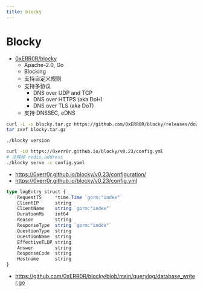 ```yaml
---
title: blocky
---
```


# Blocky

- [0xERR0R/blocky](https://github.com/0xERR0R/blocky)
  - Apache-2.0, Go
  - Blocking
  - 支持自定义规则
  - 支持多协议
    - DNS over UDP and TCP
    - DNS over HTTPS (aka DoH)
    - DNS over TLS (aka DoT)
  - 支持 DNSSEC, eDNS

```bash
curl -L -o blocky.tar.gz https://github.com/0xERR0R/blocky/releases/download/v0.23/blocky_v0.23_$(uname -o)_$(uname -m).tar.gz
tar zxvf blocky.tar.gz

./blocky version

curl -LO https://0xerr0r.github.io/blocky/v0.23/config.yml
# 注释掉 redis.address
./blocky serve -c config.yaml
```

- https://0xerr0r.github.io/blocky/v0.23/configuration/
- https://0xerr0r.github.io/blocky/v0.23/config.yml


```ts
type logEntry struct {
	RequestTS     *time.Time `gorm:"index"`
	ClientIP      string
	ClientName    string `gorm:"index"`
	DurationMs    int64
	Reason        string
	ResponseType  string `gorm:"index"`
	QuestionType  string
	QuestionName  string
	EffectiveTLDP string
	Answer        string
	ResponseCode  string
	Hostname      string
}
```

- https://github.com/0xERR0R/blocky/blob/main/querylog/database_writer.go
